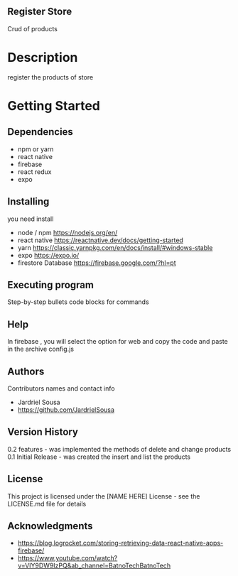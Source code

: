 ## Register Store
Crud of products

# Description
register the products of store

# Getting Started
## Dependencies
- npm or yarn
- react native
- firebase
- react redux
- expo

## Installing
you need install 
- node / npm 
https://nodejs.org/en/
- react native
https://reactnative.dev/docs/getting-started
- yarn
https://classic.yarnpkg.com/en/docs/install/#windows-stable
- expo
https://expo.io/
- firestore Database
https://firebase.google.com/?hl=pt

## Executing program
Step-by-step bullets
code blocks for commands

## Help
In firebase , you will select the option for web and copy the code and paste in the archive config.js

## Authors
Contributors names and contact info
- Jardriel Sousa
- https://github.com/JardrielSousa

## Version History
0.2
features - was implemented the methods of delete and change products
0.1
Initial Release - was created the insert and list the products
## License
This project is licensed under the [NAME HERE] License - see the LICENSE.md file for details

## Acknowledgments

- https://blog.logrocket.com/storing-retrieving-data-react-native-apps-firebase/
- https://www.youtube.com/watch?v=VIY9DW9IzPQ&ab_channel=BatnoTechBatnoTech
